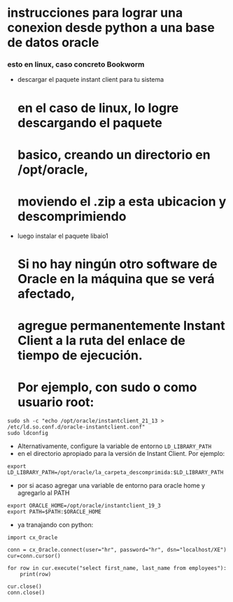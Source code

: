 # instrucciones para lograr una conexion desde python a una base de datos oracle

### esto en linux, caso concreto Bookworm

- descargar el paquete instant client para tu sistema

	# en el caso de linux, lo logre descargando el paquete
	# basico, creando un directorio en /opt/oracle, 
	# moviendo el .zip a esta ubicacion y descomprimiendo

- luego instalar el paquete libaio1

	# Si no hay ningún otro software de Oracle en la máquina que se verá afectado, 
	# agregue permanentemente Instant Client a la ruta del enlace de tiempo de ejecución. 
	# Por ejemplo, con sudo o como usuario root:
```
sudo sh -c "echo /opt/oracle/instantclient_21_13 > /etc/ld.so.conf.d/oracle-instantclient.conf"
sudo ldconfig
```

- Alternativamente, configure la variable de entorno `LD_LIBRARY_PATH`
- en el directorio apropiado para la versión de Instant Client. Por ejemplo:

```export LD_LIBRARY_PATH=/opt/oracle/la_carpeta_descomprimida:$LD_LIBRARY_PATH```

- por si acaso agregar una variable de entorno para oracle home y agregarlo al PATH

```
export ORACLE_HOME=/opt/oracle/instantclient_19_3
export PATH=$PATH:$ORACLE_HOME
```

- ya tranajando con python:

```
import cx_Oracle

conn = cx_Oracle.connect(user="hr", password="hr", dsn="localhost/XE")
cur=conn.cursor()

for row in cur.execute("select first_name, last_name from employees"):
    print(row)

cur.close()
conn.close()
```
